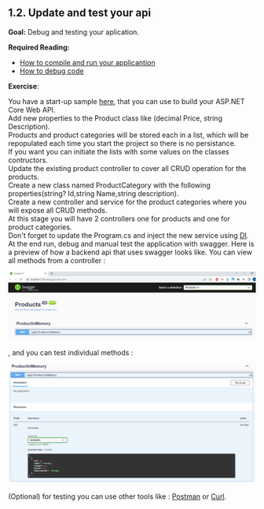 ## 1.2. Update and test your api

**Goal:** Debug and testing your aplication. 

**Required Reading:**

- [How to compile and run your applicantion](https://docs.microsoft.com/en-us/visualstudio/ide/compiling-and-building-in-visual-studio?view=vs-2022)
- [How to debug code](https://docs.microsoft.com/en-us/visualstudio/get-started/csharp/tutorial-debugger?view=vs-2022)

**Exercise**:

You have a start-up sample [here](https://github.com/msg-CareerPaths/csharp-training/tree/main/resources/code/startup_project), that you can use to build your ASP.NET Core Web API.  
Add new properties to the Product class like (decimal Price, string Description).  
Products and product categories  will be stored each in a list, which will be repopulated each time you start the project  so there is no persistance.  
If you want you can initiate the lists with some values on the classes contructors.  
Update the existing product controller to cover all CRUD operation for the products.  
Create a new class named ProductCategory with the following properties(string? Id,string Name,string description).  
Create a new controller and service for the product categories where you will expose all CRUD methods.  
At this stage you will have 2 controllers one for products and one for product categories.  
Don't forget to update the Program.cs and inject the new service using [DI](https://learn.microsoft.com/en-us/aspnet/core/fundamentals/dependency-injection?view=aspnetcore-7.0).  
At the end run, debug and  manual test the application with swagger.
Here is a preview of how a backend api that uses swagger looks like.
You can view all methods from a controller :  

![swagger](https://github.com/msg-CareerPaths/csharp-training/blob/main/resources/images/swagger1.png)

, and you can test individual methods :  

![swagger](https://github.com/msg-CareerPaths/csharp-training/blob/main/resources/images/swagger2.png)

(Optional) for testing you can use other tools like : [Postman](https://www.postman.com/) or [Curl](https://curl.se/docs/).
